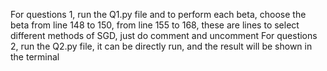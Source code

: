 For questions 1, run the Q1.py file and to perform each beta, choose the beta from line 148 to 150, from line 155 to 168, these are lines to select different methods of SGD, just do comment and uncomment 
For questions 2, run the Q2.py file, it can be directly run, and the result will be shown in the terminal